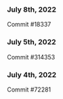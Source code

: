 ### July 8th, 2022

Commit #18337

### July 5th, 2022

Commit #314353


### July 4th, 2022

Commit #72281
